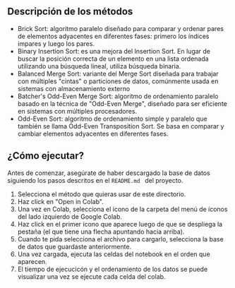 ## Descripción de los métodos

- Brick Sort: algoritmo paralelo diseñado para comparar y ordenar pares de elementos adyacentes en diferentes fases: primero los índices impares y luego los pares.
- Binary Insertion Sort: es una mejora del Insertion Sort. En lugar de buscar la posición correcta de un elemento en una lista ordenada utilizando una búsqueda lineal, utiliza búsqueda binaria.
- Balanced Merge Sort: variante del Merge Sort diseñada para trabajar con múltiples "cintas" o particiones de datos, comúnmente usada en sistemas con almacenamiento externo
- Batcher's Odd-Even Merge Sort: algoritmo de ordenamiento paralelo basado en la técnica de "Odd-Even Merge", diseñado para ser eficiente en sistemas con múltiples procesadores.
- Odd-Even Sort: algoritmo de ordenamiento simple y paralelo que también se llama Odd-Even Transposition Sort. Se basa en comparar y cambiar elementos adyacentes en diferentes fases.

## ¿Cómo ejecutar?

Antes de comenzar, asegúrate de haber descargado la base de datos siguiendo los pasos descritos en el  `README.md ` del proyecto. 

1. Selecciona el método que quieras usar de este directorio.
2. Haz click en "Open in Colab".
3. Una vez en Colab, selecciona el ícono de la carpeta del menú de íconos del lado izquierdo de Google Colab.
4. Haz click en el primer ícono que aparece luego de que se despliega la pestaña (el que tiene una flecha apuntando hacia arriba).
5. Cuando te pida selecciona el archivo para cargarlo, selecciona la base de datos que guardaste anteriormente.
6. Una vez cargada, ejecuta las celdas del notebook en el orden que aparecen.
7. El tiempo de ejecucicón y el ordenamiento de los datos se puede visualizar una vez se ejecute cada celda del colab.
